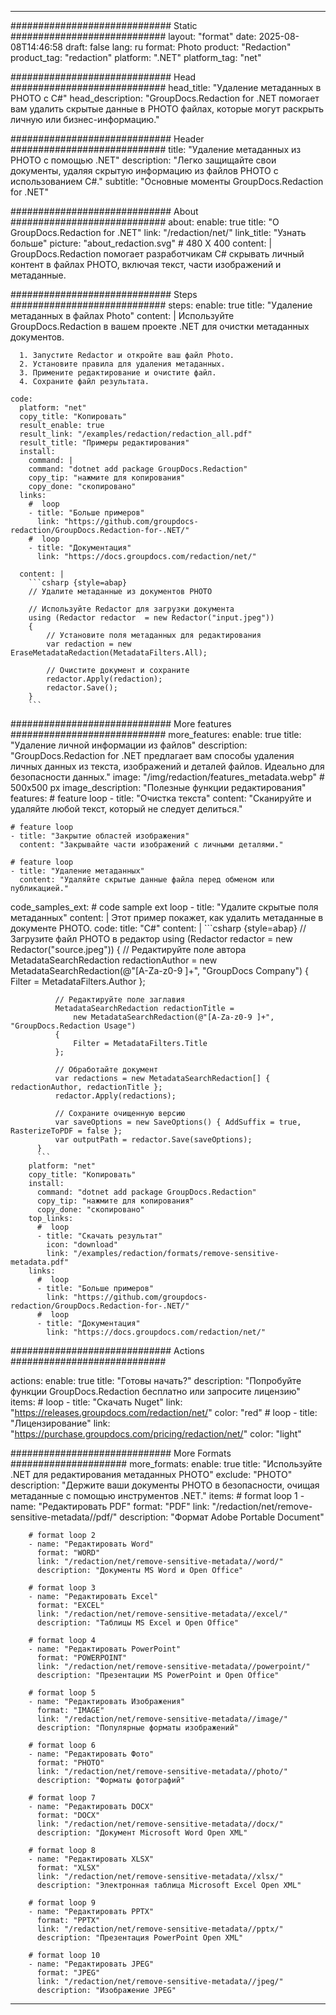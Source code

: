 
---
############################# Static ############################
layout: "format"
date:  2025-08-08T14:46:58
draft: false
lang: ru
format: Photo
product: "Redaction"
product_tag: "redaction"
platform: ".NET"
platform_tag: "net"

############################# Head ############################
head_title: "Удаление метаданных в PHOTO с C#"
head_description: "GroupDocs.Redaction for .NET помогает вам удалить скрытые данные в PHOTO файлах, которые могут раскрыть личную или бизнес-информацию."

############################# Header ############################
title: "Удаление метаданных из PHOTO с помощью .NET" 
description: "Легко защищайте свои документы, удаляя скрытую информацию из файлов PHOTO с использованием C#."
subtitle: "Основные моменты GroupDocs.Redaction for .NET" 

############################# About ############################
about:
    enable: true
    title: "О GroupDocs.Redaction for .NET"
    link: "/redaction/net/"
    link_title: "Узнать больше"
    picture: "about_redaction.svg" # 480 X 400
    content: |
       GroupDocs.Redaction помогает разработчикам C# скрывать личный контент в файлах PHOTO, включая текст, части изображений и метаданные.

############################# Steps ############################
steps:
    enable: true
    title: "Удаление метаданных в файлах Photo"
    content: |
      Используйте GroupDocs.Redaction в вашем проекте .NET для очистки метаданных документов.
      
      1. Запустите Redactor и откройте ваш файл Photo.
      2. Установите правила для удаления метаданных.
      3. Примените редактирование и очистите файл.
      4. Сохраните файл результата.
   
    code:
      platform: "net"
      copy_title: "Копировать"
      result_enable: true
      result_link: "/examples/redaction/redaction_all.pdf"
      result_title: "Примеры редактирования"
      install:
        command: |
        command: "dotnet add package GroupDocs.Redaction"
        copy_tip: "нажмите для копирования"
        copy_done: "скопировано"
      links:
        #  loop
        - title: "Больше примеров"
          link: "https://github.com/groupdocs-redaction/GroupDocs.Redaction-for-.NET/"
        #  loop
        - title: "Документация"
          link: "https://docs.groupdocs.com/redaction/net/"
          
      content: |
        ```csharp {style=abap}
        // Удалите метаданные из документов PHOTO

        // Используйте Redactor для загрузки документа
        using (Redactor redactor  = new Redactor("input.jpeg"))
        {
            // Установите поля метаданных для редактирования
            var redaction = new EraseMetadataRedaction(MetadataFilters.All);
            
            // Очистите документ и сохраните
            redactor.Apply(redaction);
            redactor.Save();
        }
        ```            


############################# More features ############################
more_features:
  enable: true
  title: "Удаление личной информации из файлов"
  description: "GroupDocs.Redaction for .NET предлагает вам способы удаления личных данных из текста, изображений и деталей файлов. Идеально для безопасности данных."
  image: "/img/redaction/features_metadata.webp" # 500x500 px
  image_description: "Полезные функции редактирования"
  features:
    # feature loop
    - title: "Очистка текста"
      content: "Сканируйте и удаляйте любой текст, который не следует делиться."

    # feature loop
    - title: "Закрытие областей изображения"
      content: "Закрывайте части изображений с личными деталями."

    # feature loop
    - title: "Удаление метаданных"
      content: "Удаляйте скрытые данные файла перед обменом или публикацией."
      
  code_samples_ext:
    # code sample ext loop
    - title: "Удалите скрытые поля метаданных"
      content: |
        Этот пример покажет, как удалить метаданные в документе PHOTO.
      code:
        title: "C#"
        content: |
          ```csharp {style=abap}
          //  Загрузите файл PHOTO в редактор
          using (Redactor redactor  = new Redactor("source.jpeg"))
          {
              // Редактируйте поле автора
              MetadataSearchRedaction redactionAuthor = 
                  new MetadataSearchRedaction(@"[A-Za-z0-9 ]+", "GroupDocs Company")
              {
                  Filter = MetadataFilters.Author
              };

              // Редактируйте поле заглавия
              MetadataSearchRedaction redactionTitle = 
                  new MetadataSearchRedaction(@"[A-Za-z0-9 ]+", "GroupDocs.Redaction Usage")
              {
                  Filter = MetadataFilters.Title
              };

              // Обработайте документ
              var redactions = new MetadataSearchRedaction[] { redactionAuthor, redactionTitle };
              redactor.Apply(redactions);

              // Сохраните очищенную версию
              var saveOptions = new SaveOptions() { AddSuffix = true, RasterizeToPDF = false };
              var outputPath = redactor.Save(saveOptions);
          }
          ```
        platform: "net"
        copy_title: "Копировать"
        install:
          command: "dotnet add package GroupDocs.Redaction"
          copy_tip: "нажмите для копирования"
          copy_done: "скопировано"
        top_links:
          #  loop
          - title: "Скачать результат"
            icon: "download"
            link: "/examples/redaction/formats/remove-sensitive-metadata.pdf"
        links:
          #  loop
          - title: "Больше примеров"
            link: "https://github.com/groupdocs-redaction/GroupDocs.Redaction-for-.NET/"
          #  loop
          - title: "Документация"
            link: "https://docs.groupdocs.com/redaction/net/"


############################# Actions ############################

actions:
  enable: true
  title: "Готовы начать?"
  description: "Попробуйте функции GroupDocs.Redaction бесплатно или запросите лицензию"
  items:
    #  loop
    - title: "Скачать Nuget"
      link: "https://releases.groupdocs.com/redaction/net/"
      color: "red"
        #  loop
    - title: "Лицензирование"
      link: "https://purchase.groupdocs.com/pricing/redaction/net/"
      color: "light"


############################# More Formats #####################
more_formats:
    enable: true
    title: "Используйте .NET для редактирования метаданных PHOTO"
    exclude: "PHOTO"
    description: "Держите ваши документы PHOTO в безопасности, очищая метаданные с помощью инструментов .NET."
    items: 
        # format loop 1
        - name: "Редактировать PDF"
          format: "PDF"
          link: "/redaction/net/remove-sensitive-metadata//pdf/"
          description: "Формат Adobe Portable Document"

        # format loop 2
        - name: "Редактировать Word"
          format: "WORD"
          link: "/redaction/net/remove-sensitive-metadata//word/"
          description: "Документы MS Word и Open Office"
          
        # format loop 3
        - name: "Редактировать Excel"
          format: "EXCEL"
          link: "/redaction/net/remove-sensitive-metadata//excel/"
          description: "Таблицы MS Excel и Open Office"

        # format loop 4
        - name: "Редактировать PowerPoint"
          format: "POWERPOINT"
          link: "/redaction/net/remove-sensitive-metadata//powerpoint/"
          description: "Презентации MS PowerPoint и Open Office"

        # format loop 5
        - name: "Редактировать Изображения"
          format: "IMAGE"
          link: "/redaction/net/remove-sensitive-metadata//image/"
          description: "Популярные форматы изображений"

        # format loop 6
        - name: "Редактировать Фото"
          format: "PHOTO"
          link: "/redaction/net/remove-sensitive-metadata//photo/"
          description: "Форматы фотографий"

        # format loop 7
        - name: "Редактировать DOCX"
          format: "DOCX"
          link: "/redaction/net/remove-sensitive-metadata//docx/"
          description: "Документ Microsoft Word Open XML"
          
        # format loop 8
        - name: "Редактировать XLSX"
          format: "XLSX"
          link: "/redaction/net/remove-sensitive-metadata//xlsx/"
          description: "Электронная таблица Microsoft Excel Open XML"
          
        # format loop 9
        - name: "Редактировать PPTX"
          format: "PPTX"
          link: "/redaction/net/remove-sensitive-metadata//pptx/"
          description: "Презентация PowerPoint Open XML"

        # format loop 10
        - name: "Редактировать JPEG"
          format: "JPEG"
          link: "/redaction/net/remove-sensitive-metadata//jpeg/"
          description: "Изображение JPEG"


---